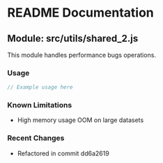 # README Documentation

## Module: src/utils/shared_2.js

This module handles performance bugs operations.

### Usage

```java
// Example usage here
```

### Known Limitations

- High memory usage OOM on large datasets

### Recent Changes

- Refactored in commit dd6a2619
